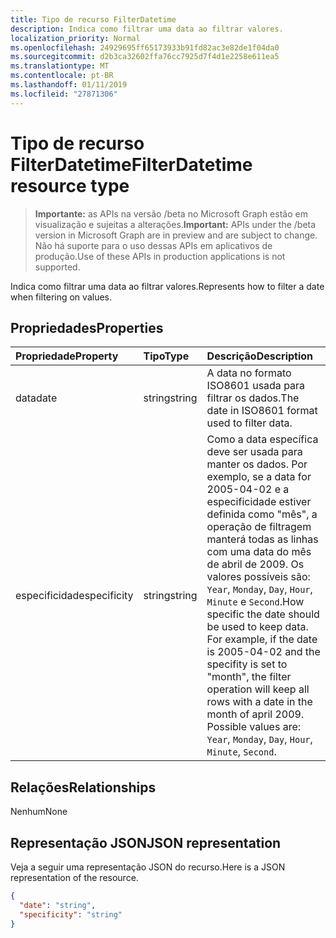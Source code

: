 ```yaml
---
title: Tipo de recurso FilterDatetime
description: Indica como filtrar uma data ao filtrar valores.
localization_priority: Normal
ms.openlocfilehash: 24929695ff65173933b91fd82ac3e82de1f04da0
ms.sourcegitcommit: d2b3ca32602ffa76cc7925d7f4d1e2258e611ea5
ms.translationtype: MT
ms.contentlocale: pt-BR
ms.lasthandoff: 01/11/2019
ms.locfileid: "27871306"
---
```

# <a name="filterdatetime-resource-type"></a><span data-ttu-id="256eb-103">Tipo de recurso FilterDatetime</span><span class="sxs-lookup"><span data-stu-id="256eb-103">FilterDatetime resource type</span></span>

> <span data-ttu-id="256eb-104">**Importante:** as APIs na versão /beta no Microsoft Graph estão em visualização e sujeitas a alterações.</span><span class="sxs-lookup"><span data-stu-id="256eb-104">**Important:** APIs under the /beta version in Microsoft Graph are in preview and are subject to change.</span></span> <span data-ttu-id="256eb-105">Não há suporte para o uso dessas APIs em aplicativos de produção.</span><span class="sxs-lookup"><span data-stu-id="256eb-105">Use of these APIs in production applications is not supported.</span></span>

<span data-ttu-id="256eb-106">Indica como filtrar uma data ao filtrar valores.</span><span class="sxs-lookup"><span data-stu-id="256eb-106">Represents how to filter a date when filtering on values.</span></span>

## <a name="properties"></a><span data-ttu-id="256eb-107">Propriedades</span><span class="sxs-lookup"><span data-stu-id="256eb-107">Properties</span></span>
| <span data-ttu-id="256eb-108">Propriedade</span><span class="sxs-lookup"><span data-stu-id="256eb-108">Property</span></span>     | <span data-ttu-id="256eb-109">Tipo</span><span class="sxs-lookup"><span data-stu-id="256eb-109">Type</span></span>   |<span data-ttu-id="256eb-110">Descrição</span><span class="sxs-lookup"><span data-stu-id="256eb-110">Description</span></span>|
|:---------------|:--------|:----------|
|<span data-ttu-id="256eb-111">data</span><span class="sxs-lookup"><span data-stu-id="256eb-111">date</span></span>|<span data-ttu-id="256eb-112">string</span><span class="sxs-lookup"><span data-stu-id="256eb-112">string</span></span>|<span data-ttu-id="256eb-113">A data no formato ISO8601 usada para filtrar os dados.</span><span class="sxs-lookup"><span data-stu-id="256eb-113">The date in ISO8601 format used to filter data.</span></span>|
|<span data-ttu-id="256eb-114">especificidade</span><span class="sxs-lookup"><span data-stu-id="256eb-114">specificity</span></span>|<span data-ttu-id="256eb-115">string</span><span class="sxs-lookup"><span data-stu-id="256eb-115">string</span></span>|<span data-ttu-id="256eb-p102">Como a data específica deve ser usada para manter os dados. Por exemplo, se a data for 2005-04-02 e a especificidade estiver definida como "mês", a operação de filtragem manterá todas as linhas com uma data do mês de abril de 2009. Os valores possíveis são: `Year`, `Monday`, `Day`, `Hour`, `Minute` e `Second`.</span><span class="sxs-lookup"><span data-stu-id="256eb-p102">How specific the date should be used to keep data. For example, if the date is 2005-04-02 and the specifity is set to "month", the filter operation will keep all rows with a date in the month of april 2009. Possible values are: `Year`, `Monday`, `Day`, `Hour`, `Minute`, `Second`.</span></span>|

## <a name="relationships"></a><span data-ttu-id="256eb-119">Relações</span><span class="sxs-lookup"><span data-stu-id="256eb-119">Relationships</span></span>
<span data-ttu-id="256eb-120">Nenhum</span><span class="sxs-lookup"><span data-stu-id="256eb-120">None</span></span>


## <a name="json-representation"></a><span data-ttu-id="256eb-121">Representação JSON</span><span class="sxs-lookup"><span data-stu-id="256eb-121">JSON representation</span></span>

<span data-ttu-id="256eb-122">Veja a seguir uma representação JSON do recurso.</span><span class="sxs-lookup"><span data-stu-id="256eb-122">Here is a JSON representation of the resource.</span></span>

<!-- {
  "blockType": "resource",
  "optionalProperties": [

  ],
  "@odata.type": "microsoft.graph.filterDateTime"
}-->

```json
{
  "date": "string",
  "specificity": "string"
}

```

<!-- uuid: 8fcb5dbc-d5aa-4681-8e31-b001d5168d79
2015-10-25 14:57:30 UTC -->
<!-- {
  "type": "#page.annotation",
  "description": "FilterDatetime resource",
  "keywords": "",
  "section": "documentation",
  "tocPath": ""
}-->
